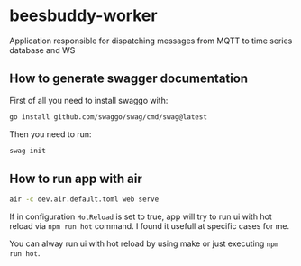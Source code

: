 # beesbuddy-worker

Application responsible for dispatching messages from MQTT to time series database and WS

## How to generate swagger documentation

First of all you need to install swaggo with:

```sh
go install github.com/swaggo/swag/cmd/swag@latest
```

Then you need to run:

```sh
swag init
```

## How to run app with air

```sh
air -c dev.air.default.toml web serve
```

If in configuration `HotReload` is set to true, app will try to run ui with hot reload via `npm run hot` command. I found it usefull at specific cases for me.

You can alway run ui with hot reload by using make or just executing `npm run hot`.